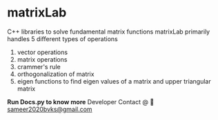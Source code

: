 # matrixLab
C++ libraries to solve fundamental matrix functions
matrixLab primarily handles 5 different types of operations
1. vector operations
2. matrix operations
3. crammer's rule
4. orthogonalization of matrix
5. eigen functions  to find eigen values of a matrix and upper triangular matrix 

**Run Docs.py to know more**
Developer Contact @ 📧 sameer2020bvks@gmail.com
